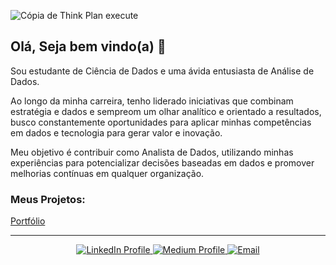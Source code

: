 ![Cópia de Think Plan execute](https://github.com/user-attachments/assets/571e4211-8af5-4007-ad31-4edd688cf60e)


## Olá, Seja bem vindo(a) 👋



  

Sou estudante de Ciência de Dados e uma ávida entusiasta de Análise de Dados. 

Ao longo da minha carreira, tenho liderado iniciativas que combinam estratégia e dados e sempreom um olhar analítico e orientado a resultados, busco constantemente oportunidades para aplicar minhas competências em dados e tecnologia para gerar valor e inovação. 

Meu objetivo é contribuir como Analista de Dados, utilizando minhas experiências para potencializar decisões baseadas em dados e promover melhorias contínuas em qualquer organização.


### Meus Projetos:
[Portfólio](https://sites.google.com/view/josieleferreira/in%C3%ADcio)

---

<div id="badges" align="center">
  <a href="https://www.linkedin.com/in/josiele-ferreira-90686a1b2/" target="_blank">
    <img src="https://img.shields.io/badge/LinkedIn-blue?style=for-the-badge&logo=linkedin&logoColor=white" alt="LinkedIn Profile"/>
  </a>
  <a href="https://medium.com/@josieleferreira.phb" target="_blank">
    <img src="https://img.shields.io/badge/Medium-black?style=for-the-badge&logo=medium&logoColor=white" alt="Medium Profile"/>
  </a>
  <a href="mailto:josieleferreira.phb@gmail.com">
    <img src="https://img.shields.io/badge/Email-red?style=for-the-badge&logo=gmail&logoColor=white" alt="Email"/>
  </a>
</div>


